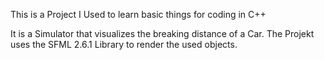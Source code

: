 
This is a Project I Used to learn basic things for coding in C++

It is a Simulator that visualizes the breaking distance of a Car. The Projekt uses the SFML 2.6.1 Library to render the used objects.





